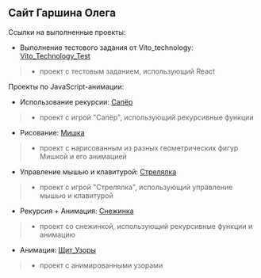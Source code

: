 ## Сайт Гаршина Олега
Ссылки на выполненные проекты:

* Выполнение тестового задания от Vito_technology:
[Vito_Technology_Test](https://garshinoleg.github.io/vito_technology/build/ "Ссылка запустит проект с тестовым заданием") 
> - проект с тестовым заданием, использующий React

Проекты по JavaScript-анимации:
* Использование рекурсии:
[Сапёр](https://garshinoleg.github.io/Sapyor/ "Ссылка запустит игру Сапёр") 
> - проект с игрой "Сапёр", использующий рекурсивные функции

* Рисование:
[Мишка](https://garshinoleg.github.io/Mishka/ "Ссылка запустит анимированный рисунок с Мишкой") 
> - проект с нарисованным из разных геометрических фигур Мишкой и его анимацией

* Управление мышью и клавитурой:
[Стрелялка](https://garshinoleg.github.io/Strelyalka_Insane/ "Ссылка запустит игру Стрелялка") 
> - проект с игрой "Стрелялка", использующий управление мышью и клавитурой

* Рекурсия + Анимация:
[Снежинка](https://garshinoleg.github.io/Snejinka/ "Ссылка запустит Снежинку") 
> - проект со снежинкой, использующий рекурсивные функции и анимацию

* Анимация:
[Щит_Узоры](https://garshinoleg.github.io/Shit_Uzor/ "Узор из щита Капитана Америки") 
> - проект с анимированными узорами
